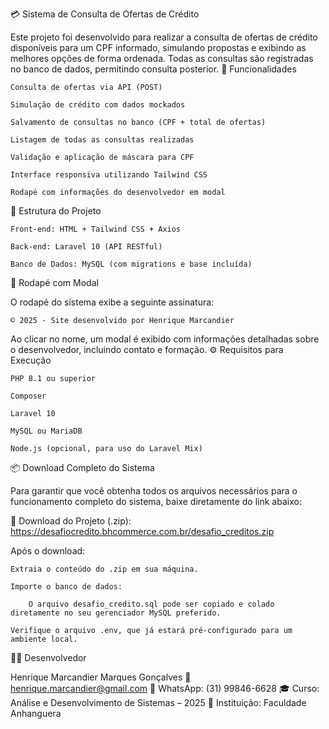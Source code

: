 💳 Sistema de Consulta de Ofertas de Crédito

Este projeto foi desenvolvido para realizar a consulta de ofertas de crédito disponíveis para um CPF informado, simulando propostas e exibindo as melhores opções de forma ordenada. Todas as consultas são registradas no banco de dados, permitindo consulta posterior.
🚀 Funcionalidades

    Consulta de ofertas via API (POST)

    Simulação de crédito com dados mockados

    Salvamento de consultas no banco (CPF + total de ofertas)

    Listagem de todas as consultas realizadas

    Validação e aplicação de máscara para CPF

    Interface responsiva utilizando Tailwind CSS

    Rodapé com informações do desenvolvedor em modal

📂 Estrutura do Projeto

    Front-end: HTML + Tailwind CSS + Axios

    Back-end: Laravel 10 (API RESTful)

    Banco de Dados: MySQL (com migrations e base incluída)

🦶 Rodapé com Modal

O rodapé do sistema exibe a seguinte assinatura:

    © 2025 - Site desenvolvido por Henrique Marcandier

Ao clicar no nome, um modal é exibido com informações detalhadas sobre o desenvolvedor, incluindo contato e formação.
⚙️ Requisitos para Execução

    PHP 8.1 ou superior

    Composer

    Laravel 10

    MySQL ou MariaDB

    Node.js (opcional, para uso do Laravel Mix)

📦 Download Completo do Sistema

Para garantir que você obtenha todos os arquivos necessários para o funcionamento completo do sistema, baixe diretamente do link abaixo:

🔗 Download do Projeto (.zip): https://desafiocredito.bhcommerce.com.br/desafio_creditos.zip

Após o download:

    Extraia o conteúdo do .zip em sua máquina.

    Importe o banco de dados:

        O arquivo desafio_credito.sql pode ser copiado e colado diretamente no seu gerenciador MySQL preferido.

    Verifique o arquivo .env, que já estará pré-configurado para um ambiente local.

👨‍💻 Desenvolvedor

Henrique Marcandier Marques Gonçalves
📧 henrique.marcandier@gmail.com
📱 WhatsApp: (31) 99846-6628
🎓 Curso: Análise e Desenvolvimento de Sistemas – 2025
🏫 Instituição: Faculdade Anhanguera